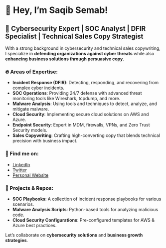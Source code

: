 # 👋 Hey, I’m Saqib Semab!

## 🚀 Cybersecurity Expert | SOC Analyst | DFIR Specialist | Technical Sales Copy Strategist

With a strong background in cybersecurity and technical sales copywriting, I specialize in **defending organizations against cyber threats** while also **enhancing business solutions through persuasive copy**.

### 🔥 Areas of Expertise:
- **Incident Response (DFIR)**: Detecting, responding, and recovering from complex cyber incidents.
- **SOC Operations**: Providing 24/7 defense with advanced threat monitoring tools like Wireshark, tcpdump, and more.
- **Malware Analysis**: Using tools and techniques to detect, analyze, and mitigate malware.
- **Cloud Security**: Implementing secure cloud solutions on AWS and Azure.
- **Endpoint Security**: Expert in MDM, firewalls, VPNs, and Zero Trust Security models.
- **Sales Copywriting**: Crafting high-converting copy that blends technical precision with business impact.

### 🔗 Find me on:
- [LinkedIn](https://www.linkedin.com/in/saqibsemab)  
- [Twitter](https://twitter.com/yourusername)  
- [Personal Website](https://yourwebsite.com)

### 💼 Projects & Repos:
- **SOC Playbooks**: A collection of incident response playbooks for various scenarios.
- **Malware Analysis Scripts**: Python-based tools for analyzing malicious code.
- **Cloud Security Configurations**: Pre-configured templates for AWS & Azure best practices.

Let’s collaborate on **cybersecurity solutions** and **business growth strategies**. 

